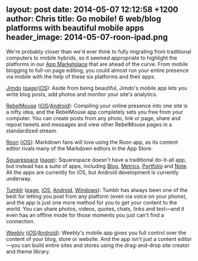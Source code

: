 layout: post
date: 2014-05-07 12:12:58 +1200
author: Chris
title: Go mobile! 6 web/blog platforms with beautiful mobile apps
header_image: 2014-05-07-roon-ipad.png
----

<!-- excerpt -->

We're probably closer than we'd ever think to fully migrating from traditional computers to mobile hybrids, so it seemed appropriate to highlight the platforms in our [App Marketplace](https://iwantmyname.com/services) that are ahead of the curve. From mobile blogging to full-on page editing, you could almost run your entire presence via mobile with the help of these six platforms and their apps.

<!-- /excerpt -->

[Jimdo](https://iwantmyname.com/services/website-builder/jimdo-custom-domain) ([page](http://www.jimdo.com/mobile/)/[iOS](https://itunes.apple.com/us/app/id588950703?mt=8&ls=1)): Aside from being beautiful, Jimdo's mobile app lets you write blog posts, add photos and monitor your site's analytics.

[RebelMouse](https://iwantmyname.com/services/social/rebelmouse-custom-domain) ([iOS](https://itunes.apple.com/us/app/rebelmouse/id725539211?ls=1&mt=8)/[Android](https://play.google.com/store/apps/details?id=com.rebelmouse.android)): Compiling your online presence into one site is a nifty idea, and the RebelMouse app completely sets you free from your computer. You can create posts from any photo, link or page, share and repost tweets and messages and view other RebelMouse pages in a standardized stream.

[Roon](https://iwantmyname.com/services/blog-hosting/roon-custom-domain) ([iOS](https://itunes.apple.com/us/app/roon/id634949849?mt=8)): Markdown fans will love using the Roon app, as its content editor rivals many of the Markdown editors in the App Store. 

[Squarespace](https://iwantmyname.com/features/applications/custom-domain-apps/websites/squarespace-build-your-website-with-own-url) ([page](http://www.squarespace.com/apps/)): Squarespace doesn't have a traditional do-it-all app, but instead has a suite of apps, including [Blog](https://itunes.apple.com/us/app/squarespace-blog/id715084234?ls=1&mt=8), [Metrics](https://itunes.apple.com/us/app/squarespace-metrics/id730533177?ls=1&mt=8), [Portfolio](https://itunes.apple.com/us/app/squarespace-portfolio/id569181277?ls=1&mt=8) and [Note](https://itunes.apple.com/us/app/squarespace-note/id561237934?ls=1&mt=8). All the apps are currently for iOS, but Android development is currently underway.  

[Tumblr](https://iwantmyname.com/features/applications/custom-domain-apps/blogs/tumblr-tumblelog-easy-blog-with-own-url) ([page](http://www.tumblr.com/apps), [iOS](https://itunes.apple.com/us/app/tumblr/id305343404?mt=8), [Android](http://www.tumblr.com/download/android?referrer=apps_page), [Windows](http://www.tumblr.com/download/windows?referrer=apps_page)): Tumblr has always been one of the best for letting you post from any platform (even via voice on your phone), and the app is just one more method for you to get your content to the world. You can share photos, videos, quotes, chats, links and text—and it even has an offline mode for those moments you just can't find a connection.

[Weebly](https://iwantmyname.com/features/applications/custom-domain-apps/websites/weebly-create-free-website-with-own-address) ([iOS](https://itunes.apple.com/us/app/weebly/id511158309?mt=8)/[Android](https://play.google.com/store/apps/details?id=com.weebly.android)): Weebly's mobile app gives you full control over the content of your blog, store or website. And the app isn't just a content editor—you can build entire sites and stores using the drag-and-drop site creator and theme library.



